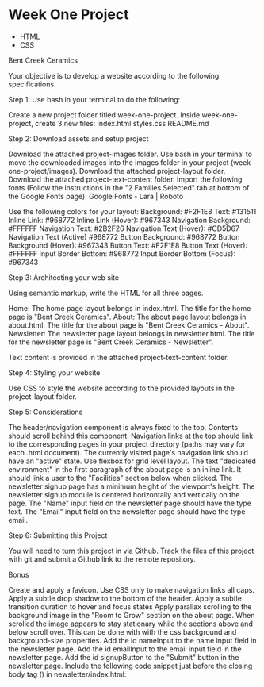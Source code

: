 # Week One Project
- HTML
- CSS

Bent Creek Ceramics  

Your objective is to develop a website according to the following specifications.

Step 1: Use bash in your terminal to do the following:

Create a new project folder titled week-one-project.
Inside week-one-project, create 3 new files:
index.html
styles.css
README.md

Step 2: Download assets and setup project

Download the attached project-images folder.
Use bash in your terminal to move the downloaded images into the images folder in your project (week-one-project/images).
Download the attached project-layout folder.
Download the attached project-text-content folder.
Import the following fonts (Follow the instructions in the "2 Families Selected" tab at bottom of the Google Fonts page):
Google Fonts - Lara | Roboto


Use the following colors for your layout:
Background: #F2F1E8
Text: #131511
Inline Link: #968772
Inline Link (Hover): #967343
Navigation Background: #FFFFFF
Navigation Text: #2B2F26
Navigation Text (Hover): #CD5D67
Navigation Text (Active) #968772
Button Background: #968772
Button Background (Hover): #967343
Button Text: #F2F1E8
Button Text (Hover): #FFFFFF
Input Border Bottom: #968772
Input Border Bottom (Focus): #967343

Step 3: Architecting your web site

Using semantic markup, write the HTML for all three pages.

Home: The home page layout belongs in index.html.
The title for the home page is "Bent Creek Ceramics".
About: The about page layout belongs in about.html.
The title for the about page is "Bent Creek Ceramics - About".
Newsletter: The newsletter page layout belongs in newsletter.html.
The title for the newsletter page is "Bent Creek Ceramics - Newsletter".

Text content is provided in the attached project-text-content folder.

Step 4: Styling your website

Use CSS to style the website according to the provided layouts in the project-layout folder.

Step 5: Considerations

The header/navigation component is always fixed to the top. Contents should scroll behind this component.
Navigation links at the top should link to the corresponding pages in your project directory (paths may vary for each .html document).
The currently visited page's navigation link should have an "active" state.
Use flexbox for grid level layout.
The text "dedicated environment" in the first paragraph of the about page is an inline link. It should link a user to the "Facilities" section below when clicked.
The newsletter signup page has a minimum height of the viewport's height.
The newsletter signup module is centered horizontally and vertically on the page.
The "Name" input field on the newsletter page should have the type text.
The "Email" input field on the newsletter page should have the type email.

Step 6: Submitting this Project

You will need to turn this project in via Github. Track the files of this project with git and submit a Github link to the remote repository.

Bonus

Create and apply a favicon.
Use CSS only to make navigation links all caps.
Apply a subtle drop shadow to the bottom of the header.
Apply a subtle transition duration to hover and focus states
Apply parallax scrolling to the background image in the "Room to Grow" section on the about page. When scrolled the image appears to stay stationary while the sections above and below scroll over. This can be done with with the css background and background-size properties.
Add the id nameInput to the name input field in the newsletter page.
Add the id emailInput to the email input field in the newsletter page.
Add the id signupButton to the "Submit" button in the newsletter page.
Include the following code snippet just before the closing body tag (</body>) in newsletter/index.html: